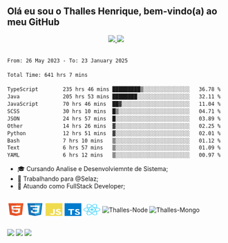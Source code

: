 ## Olá eu sou o Thalles Henrique, bem-vindo(a) ao meu GitHub

<div align="center">
  <a href="https://github.com/Thalles-HsA">
  <img height="180em" src="https://github-readme-stats.vercel.app/api?username=Thalles-HsA&show_icons=true&theme=radical&include_all_commits=true&count_private=true"/>
  <img height="180em" src="https://github-readme-stats.vercel.app/api/top-langs/?username=Thalles-HsA&exclude_repo=github-readme-stats,Pong,Freeway-JS&langs_count=5&theme=radical"/>
</div><br>
  
  <!--START_SECTION:waka-->

```txt
From: 26 May 2023 - To: 23 January 2025

Total Time: 641 hrs 7 mins

TypeScript        235 hrs 46 mins █████████▒░░░░░░░░░░░░░░░   36.78 %
Java              205 hrs 53 mins ████████░░░░░░░░░░░░░░░░░   32.11 %
JavaScript        70 hrs 46 mins  ██▓░░░░░░░░░░░░░░░░░░░░░░   11.04 %
SCSS              30 hrs 10 mins  █▒░░░░░░░░░░░░░░░░░░░░░░░   04.71 %
JSON              24 hrs 57 mins  █░░░░░░░░░░░░░░░░░░░░░░░░   03.89 %
Other             14 hrs 26 mins  ▓░░░░░░░░░░░░░░░░░░░░░░░░   02.25 %
Python            12 hrs 51 mins  ▓░░░░░░░░░░░░░░░░░░░░░░░░   02.01 %
Bash              7 hrs 10 mins   ▒░░░░░░░░░░░░░░░░░░░░░░░░   01.12 %
Text              6 hrs 57 mins   ▒░░░░░░░░░░░░░░░░░░░░░░░░   01.09 %
YAML              6 hrs 12 mins   ▒░░░░░░░░░░░░░░░░░░░░░░░░   00.97 %
```

<!--END_SECTION:waka-->

  - 🎓 Cursando Analise e Desenvolviemnte de Sistema;
  - 🌱 Trabalhando para @Selaz;
  - 🎯 Atuando como FullStack Developer;
 
<div style="display: inline_block"><br>
  <img align="center" alt="Thalles-HTML" height="30" width="40" src="https://raw.githubusercontent.com/devicons/devicon/master/icons/html5/html5-original.svg">
  <img align="center" alt="Thalles-CSS" height="30" width="40" src="https://raw.githubusercontent.com/devicons/devicon/master/icons/css3/css3-original.svg">
  <img align="center" alt="Thalles-Js" height="30" width="40" src="https://raw.githubusercontent.com/devicons/devicon/master/icons/javascript/javascript-plain.svg">
  <img align="center" alt="Thalles-Ts" height="30" width="40" src="https://raw.githubusercontent.com/devicons/devicon/master/icons/typescript/typescript-plain.svg">
  <img align="center" alt="Thalles-React" height="30" width="40" src="https://raw.githubusercontent.com/devicons/devicon/master/icons/react/react-original.svg">
  <img align="center" alt="Thalles-Node" height="30" width="40" src="https://cdn.jsdelivr.net/gh/devicons/devicon/icons/nodejs/nodejs-original.svg" />
  <img align="center" alt="Thalles-Mongo" height="30" width="40" src="https://cdn.jsdelivr.net/gh/devicons/devicon/icons/mongodb/mongodb-original.svg" />
  
</div>

 ##
  
<div>
  <a href="https://www.linkedin.com/in/thalles-hsa" target="_blank"><img src="https://img.shields.io/badge/-LinkedIn-%230077B5?style=for-the-badge&logo=linkedin&logoColor=white" target="_blank"></a> 
  <a href="https://instagram.com/thalleshsa" target="_blank"><img src="https://img.shields.io/badge/-Instagram-%23E4405F?style=for-the-badge&logo=instagram&logoColor=white" target="_blank"></a>
  <a href = "mailto:thsa.henrique@gmail.com"><img src="https://img.shields.io/badge/-Gmail-%23333?style=for-the-badge&logo=gmail&logoColor=white" target="_blank"></a>
   
</div>
